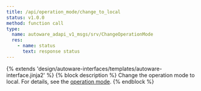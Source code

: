 ```yaml
---
title: /api/operation_mode/change_to_local
status: v1.0.0
method: function call
type:
  name: autoware_adapi_v1_msgs/srv/ChangeOperationMode
  res:
    - name: status
      text: response status
---
```


{% extends 'design/autoware-interfaces/templates/autoware-interface.jinja2' %}
{% block description %}
Change the operation mode to local.
For details, see the [operation mode](../../../features/operation_mode.md).
{% endblock %}
